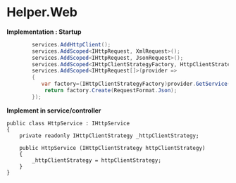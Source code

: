 # Helper.Web

**Implementation : Startup**

```c#
        services.AddHttpClient();
        services.AddScoped<IHttpRequest, XmlRequest>();
        services.AddScoped<IHttpRequest, JsonRequest>();
        services.AddScoped<IHttpClientStrategyFactory, HttpClientStrategyFactory>();
        services.AddScoped<IHttpRequest[]>(provider =>
        {
           var factory=(IHttpClientStrategyFactory)provider.GetService(typeof(IHttpRequest));
            return factory.Create(RequestFormat.Json);
        });
```
**Implement in service/controller**

    public class HttpService : IHttpService
    {
        private readonly IHttpClientStrategy _httpClientStrategy;
    
        public HttpService (IHttpClientStrategy httpClientStrategy)
        {
            _httpClientStrategy = httpClientStrategy;
        }
    }